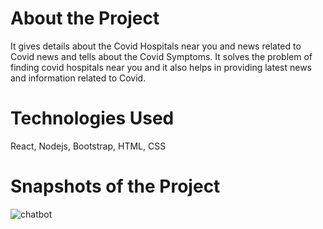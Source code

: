 # About the Project
It gives details about the Covid Hospitals near you and news related to Covid news and tells about the Covid Symptoms.
It solves the problem of finding covid hospitals near you and it also helps in providing latest news and information related to Covid.

# Technologies Used
React, Nodejs, Bootstrap, HTML, CSS

# Snapshots of the Project

![chatbot](https://user-images.githubusercontent.com/69192616/123539660-79790400-d758-11eb-8bc1-20746ce87b01.PNG)
